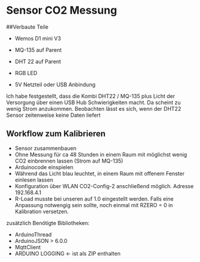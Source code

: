 # Sensor CO2 Messung

##Verbaute Teile
* Wemos D1 mini V3
* MQ-135 auf Parent
* DHT 22 auf Parent
* RGB LED

* 5V Netzteil oder USB Anbindung

Ich habe festgestellt, dass die Kombi DHT22 / MQ-135 plus Licht der Versorgung über einen USB Hub Schwierigkeiten macht. Da scheint zu wenig Strom anzukommen. Beobachten lässt es sich, wenn der DHT22 Sensor zeitenweise keine Daten liefert



## Workflow zum Kalibrieren

* Sensor zusammenbauen
* Ohne Messung für ca 48 Stunden in einem Raum mit möglichst wenig CO2 einbrennen lassen (Strom auf MQ-135)
* Arduinocode einspielen
* Während das Licht blau leuchtet, in einem Raum mit offenem Fenster einlesen lassen
* Konfiguration über WLAN CO2-Config-2 anschließend möglich. Adresse 192.168.4.1
* R-Load musste bei unseren auf 1.0 eingestellt werden. Falls eine Anpassung notwengig sein sollte, noch einmal mit RZERO = 0 in Kalibration versetzen.


zusätzlich Benötigte Bibliotheken:

* ArduinoThread
* ArduinoJSON > 6.0.0
* MqttClient
* ARDUINO LOGGING <- ist als ZIP enthalten 